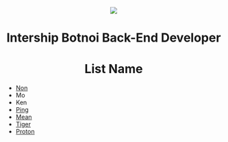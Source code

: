 <div align="center">

<img align="center" src="https://avatars.githubusercontent.com/u/162087261?s=200&v=4">
  
# Intership Botnoi Back-End Developer

# List Name

</div>

- [Non](https://github.com/orgs/InternBNDEV-golang/people/NTP45)
- Mo
- Ken
- [Ping](https://github.com/orgs/InternBNDEV-golang/people/boyspanuwat)
- [Mean](https://github.com/orgs/InternBNDEV-golang/people/siriwat3889)
- [Tiger](https://github.com/orgs/InternBNDEV-golang/people/630401130011)
- [Proton](https://github.com/orgs/InternBNDEV-golang/people/watchakorn-18k)
